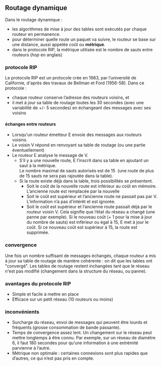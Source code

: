 ## Routage dynamique

Dans le routage dynamique :
* les algorithmes de mise à jour des tables sont exécutés par chaque routeur en permanence. 
* pour déterminer quelle route un paquet va suivre, le routeur se base sur une distance, aussi appelée coût ou **métrique**.
* dans le protocole RIP, la métrique utilisée est le nombre de sauts entre routeurs (*hop* en anglais)


### protocole RIP

Le protocole  RIP est un protocole crée en 1983, par l’université de Californie, d'après des travaux de Bellman et Ford (1956-58). 
Dans ce protocole :  
* chaque routeur conserve l’adresse des routeurs voisins, et 
* il met à jour sa table de routage toutes les 30 secondes (avec une variabilité de +/- 5 secondes) en échangeant des messages avec ses voisins
    
 #### échanges entre routeurs
 * Lorsqu'un routeur émetteur E envoie des messages aux routeurs voisins.
 * Le voisin V répond en renvoyant sa table de routage (ou une partie éventuellement)
 * Le routeur E analyse le message de V.
     * S’il y a une nouvelle route, E l’inscrit dans sa table en ajoutant un saut à la métrique.  
     Le nombre maximal de sauts autorisés est de 15  
     (une route de plus de 15 sauts ne sera pas rajoutée dans la table).
     * Si la route existe déjà dans la table, trois possibilités se présentent.
          * Soit le coût de la nouvelle route est inférieur au coût en mémoire. L’ancienne route est remplacée par la nouvelle
          * Soit le coût est supérieur et l’ancienne route ne passait pas par V. L’information n’a pas d’intérêt et est ignorée.
          * Soit le coût est supérieur et l’ancienne route passait déjà par le routeur voisin V. Cela signifie que l’état du réseau a changé (une panne par exemple). Si le nouveau coût (+ 1 pour la mise à jour du nombre de sauts) est inférieur ou égal à 15, E met à jour le coût. Si ce nouveau coût est supérieur à 15, la route est supprimée.
### convergence
Une fois un nombre suffisant de messages échangés, chaque routeur a mis à jour sa table de routage de manière cohérente : on dit que les tables ont "convergé". Les tables de routage restent inchangées tant que le réseau n'est pas modifié (changement dans la structure du réseau, ou panne).

### avantages du protocole RIP
* Simple et facile à mettre en place
* Efficace sur un petit réseau (10 routeurs ou moins)

### inconvénients
* Surcharge du réseau, envoi de messages qui peuvent être lourds et fréquents (grosse consommation de bande passante).
* Temps de convergence assez lent. Un changement sur le réseau peut mettre longtemps à être connu. Par exemple, sur un réseau de diamètre 6, il faut 180 secondes pour qu’une information à une extrémité parvienne à l’autre.
* Métrique non optimale : certaines connexions sont plus rapides que d’autres, ce qui n’est pas pris en compte.
